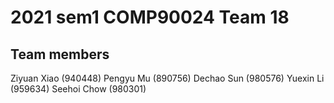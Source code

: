 # 2021 sem1 COMP90024 Team 18

## Team members
Ziyuan Xiao (940448)
Pengyu Mu (890756)
Dechao Sun (980576)
Yuexin Li (959634)
Seehoi Chow (980301)

